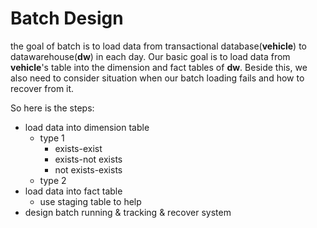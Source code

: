 # Batch Design
the goal of batch is to load data from transactional database(**vehicle**)
to datawarehouse(**dw**) in each day. Our basic goal
is to load data from **vehicle**'s table into the dimension and fact tables
of **dw**. Beside this, we also need to consider situation
 when our batch loading fails and how to recover from it.
 
 So here is the steps:
 * load data into dimension table
    * type 1
        * exists-exist
        * exists-not exists
        * not exists-exists
    * type 2
 * load data into fact table
    * use staging table to help
 * design batch running & tracking & recover system
 


    